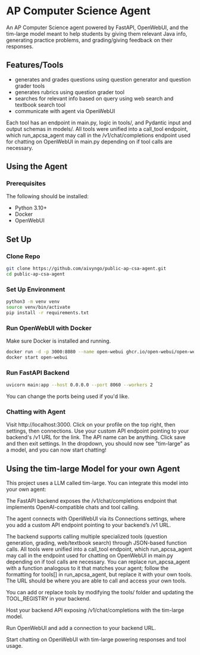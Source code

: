 # AP Computer Science Agent
An AP Computer Science agent powered by FastAPI, OpenWebUI, and the tim-large model meant to help students by giving them relevant Java info, generating practice problems, and grading/giving feedback on their responses.

## Features/Tools
- generates and grades questions using question generator and question grader tools
- generates rubrics using question grader tool
- searches for relevant info based on query using web search and textbook search tool
- communicate with agent via OpenWebUI

Each tool has an endpoint in main.py, logic in tools/, and Pydantic input and output schemas in models/. All tools were unified into a call_tool endpoint, which run_apcsa_agent may call in the /v1/chat/completions endpoint used for chatting on OpenWebUI in main.py depending on if tool calls are necessary.

## Using the Agent
### Prerequisites
The following should be installed:
- Python 3.10+
- Docker
- OpenWebUI
## Set Up
### Clone Repo
```bash
git clone https://github.com/aivyngo/public-ap-csa-agent.git
cd public-ap-csa-agent
```
### Set Up Environment
```bash
python3 -m venv venv
source venv/bin/activate
pip install -r requirements.txt
```
### Run OpenWebUI with Docker
Make sure Docker is installed and running.
```bash
docker run -d -p 3000:8080 --name open-webui ghcr.io/open-webui/open-webui:main
docker start open-webui
```
### Run FastAPI Backend
```bash
uvicorn main:app --host 0.0.0.0 --port 8060 --workers 2
```
You can change the ports being used if you'd like.
### Chatting with Agent
Visit http://localhost:3000. Click on your profile on the top right, then settings, then connections. Use your custom API endpoint pointing to your backend's /v1 URL for the link. The API name can be anything. Click save and then exit settings. In the dropdown, you should now see "tim-large" as a model, and you can now start chatting!

## Using the tim-large Model for your own Agent
This project uses a LLM called tim-large. You can integrate this model into your own agent:

The FastAPI backend exposes the /v1/chat/completions endpoint that implements OpenAI-compatible chats and tool calling.

The agent connects with OpenWebUI via its Connections settings, where you add a custom API endpoint pointing to your backend’s /v1 URL.

The backend supports calling multiple specialized tools (question generation, grading, web/textbook search) through JSON-based function calls. All tools were unified into a call_tool endpoint, which run_apcsa_agent may call in the endpoint used for chatting on OpenWebUI in main.py depending on if tool calls are necessary. You can replace run_apcsa_agent with a function analogous to it that matches your agent; follow the formatting for tools[] in run_apcsa_agent, but replace it with your own tools. The URL should be where you are able to call and access your own tools.

You can add or replace tools by modifying the tools/ folder and updating the TOOL_REGISTRY in your backend.

Host your backend API exposing /v1/chat/completions with the tim-large model.

Run OpenWebUI and add a connection to your backend URL.

Start chatting on OpenWebUI with tim-large powering responses and tool usage.